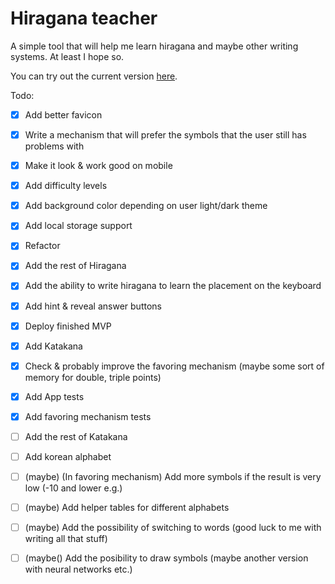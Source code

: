 # Hiragana teacher

A simple tool that will help me learn hiragana and maybe other writing systems. At least I hope so. 

You can try out the current version [here](https://hiragana-teacher.vercel.app/).

Todo:
- [x] Add better favicon
- [x] Write a mechanism that will prefer the symbols that the user still has problems with
- [x] Make it look & work good on mobile
- [x] Add difficulty levels
- [x] Add background color depending on user light/dark theme 
- [x] Add local storage support
- [x] Refactor
- [x] Add the rest of Hiragana 
- [x] Add the ability to write hiragana to learn the placement on the keyboard 
- [x] Add hint & reveal answer buttons
- [x] Deploy finished MVP
- [x] Add Katakana 
- [x] Check & probably improve the favoring mechanism (maybe some sort of memory for double, triple points)
- [x] Add App tests
- [x] Add favoring mechanism tests
- [ ] Add the rest of Katakana 
- [ ] Add korean alphabet
- [ ] (maybe) (In favoring mechanism) Add more symbols if the result is very low (-10 and lower e.g.)
- [ ] (maybe) Add helper tables for different alphabets
- [ ] (maybe) Add the possibility of switching to words (good luck to me with writing all that stuff) 
- [ ] (maybe() Add the posibility to draw symbols (maybe another version with neural networks etc.)


